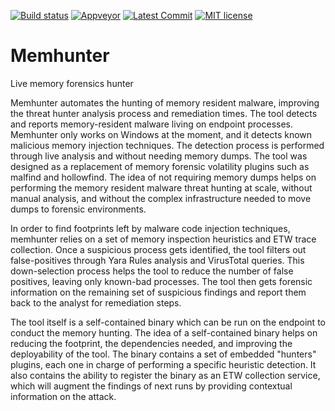 [![Build status](https://ci.appveyor.com/api/projects/status/aokyumj3hyx0i8cw/branch/master?svg=true)](https://ci.appveyor.com/project/marcosd4h/memhunter/branch/master)
[![Appveyor](https://badgen.net/appveyor/ci/marcosd4h/memhunter)](https://ci.appveyor.com/project/marcosd4h/memhunter)
[![Latest Commit](https://badgen.net/github/last-commit/marcosd4h/memhunter)](https://github.com/marcosd4h/memhunter/commits/master)
[![MIT license](https://badgen.net/badge/license/MIT/blue)](http://opensource.org/licenses/MIT)

# Memhunter
Live memory forensics hunter

Memhunter automates the hunting of memory resident malware, improving the threat hunter analysis process and remediation times. The tool detects and reports memory-resident malware living on endpoint processes. Memhunter only works on Windows at the moment, and it detects known malicious memory injection techniques. The detection process is performed through live analysis and without needing memory dumps. The tool was designed as a replacement of memory forensic volatility plugins such as malfind and hollowfind. The idea of not requiring memory dumps helps on performing the memory resident malware threat hunting at scale, without manual analysis, and without the complex infrastructure needed to move dumps to forensic environments.

In order to find footprints left by malware code injection techniques, memhunter relies on a set of memory inspection heuristics and ETW trace collection. Once a suspicious process gets identified, the tool filters out false-positives through Yara Rules analysis and VirusTotal queries. This down-selection process helps the tool to reduce the number of false positives, leaving only known-bad processes. The tool then gets forensic information on the remaining set of suspicious findings and report them back to the analyst for remediation steps.

The tool itself is a self-contained binary which can be run on the endpoint to conduct the memory hunting. The idea of a self-contained binary helps on reducing the footprint, the dependencies needed, and improving the deployability of the tool. The binary contains a set of embedded "hunters" plugins, each one in charge of performing a specific heuristic detection. It also contains the ability to register the binary as an ETW collection service, which will augment the findings of next runs by providing contextual information on the attack.
